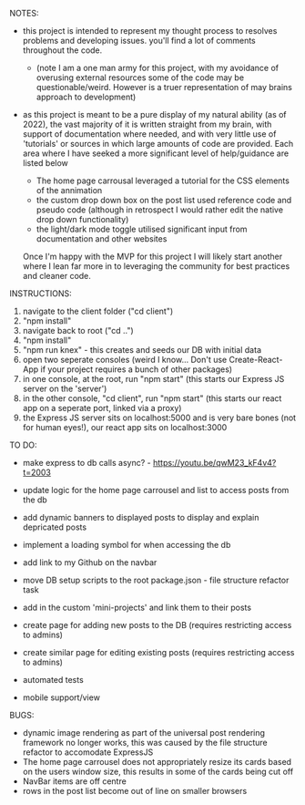 NOTES:
- this project is intended to represent my thought process to resolves problems and developing issues. you'll find a lot of comments throughout the code.
  - (note I am a one man army for this project, with my avoidance of overusing external resources some of the code may be questionable/weird. However is a truer representation of may brains approach to development)
- as this project is meant to be a pure display of my natural ability (as of 2022), the vast majority of it is written straight from my brain, with support of documentation where needed, and with very little use of 'tutorials' or sources in which large amounts of code are provided. Each area where I have seeked a more significant level of help/guidance are listed below 
  - The home page carrousal leveraged a tutorial for the CSS elements of the annimation
  - the custom drop down box on the post list used reference code and pseudo code (although in retrospect I would rather edit the native drop down functionality)
  - the light/dark mode toggle utilised significant input from documentation and other websites 

  Once I'm happy with the MVP for this project I will likely start another where I lean far more in to leveraging the community for best practices and cleaner code.

INSTRUCTIONS:
1. navigate to the client folder ("cd client")
2. "npm install"
3. navigate back to root ("cd ..")
4. "npm install"
5. "npm run knex" - this creates and seeds our DB with initial data
6. open two seperate consoles (weird I know... Don't use Create-React-App if your project requires a bunch of other packages)
7. in one console, at the root, run "npm start" (this starts our Express JS server on the 'server')
8. in the other console, "cd client", run "npm start" (this starts our react app on a seperate port, linked via a proxy)
9. the Express JS server sits on localhost:5000 and is very bare bones (not for human eyes!), our react app sits on localhost:3000





TO DO:
- make express to db calls async? - https://youtu.be/qwM23_kF4v4?t=2003

- update logic for the home page carrousel and list to access posts from the db 
- add dynamic banners to displayed posts to display and explain depricated posts
- implement a loading symbol for when accessing the db
- add link to my Github on the navbar
- move DB setup scripts to the root package.json - file structure refactor task
- add in the custom 'mini-projects' and link them to their posts

- create page for adding new posts to the DB (requires restricting access to admins)
- create similar page for editing existing posts (requires restricting access to admins)

- automated tests
- mobile support/view




BUGS:
- dynamic image rendering as part of the universal post rendering framework no longer works, this was caused by the file structure refactor to accomodate ExpressJS
- The home page carrousel does not appropriately resize its cards based on the users window size, this results in some of the cards being cut off
- NavBar items are off centre
- rows in the post list become out of line on smaller browsers
